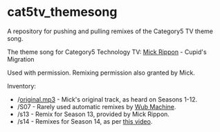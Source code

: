 # cat5tv_themesong
A repository for pushing and pulling remixes of the Category5 TV theme song.

The theme song for Category5 Technology TV: [Mick Rippon](https://mickrippon.com) - Cupid's Migration

Used with permission. Remixing permission also granted by Mick.

Inventory:
  - /[original.mp3](original.mp3) - Mick's original track, as heard on Seasons 1-12.
  - /S07 - Rarely used automatic remixes by [Wub Machine](https://wubmachine.com).
  - /s13 - Remix for Season 13, provided by Mick Rippon.
  - /s14 - Remixes for Season 14, as per [this video](https://www.youtube.com/watch?v=1gCL0HlbSVc).

